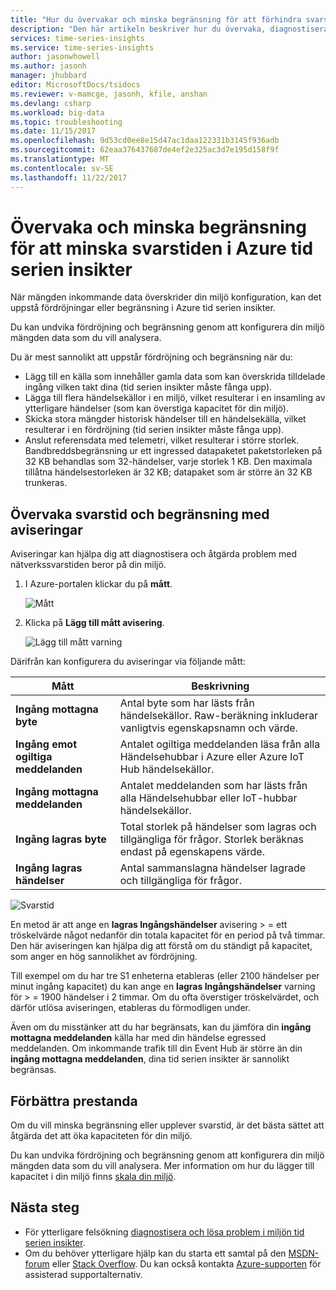 ```yaml
---
title: "Hur du övervakar och minska begränsning för att förhindra svarstid i Azure tid serien insikter | Microsoft Docs"
description: "Den här artikeln beskriver hur du övervaka, diagnostisera och minska problem med prestanda som orsakar svarstid och begränsning i Azure tid serien insikter."
services: time-series-insights
ms.service: time-series-insights
author: jasonwhowell
ms.author: jasonh
manager: jhubbard
editor: MicrosoftDocs/tsidocs
ms.reviewer: v-mamcge, jasonh, kfile, anshan
ms.devlang: csharp
ms.workload: big-data
ms.topic: troubleshooting
ms.date: 11/15/2017
ms.openlocfilehash: 9d53cd0ee8e15d47ac1daa122331b3145f936adb
ms.sourcegitcommit: 62eaa376437687de4ef2e325ac3d7e195d158f9f
ms.translationtype: MT
ms.contentlocale: sv-SE
ms.lasthandoff: 11/22/2017
---
```

# <a name="monitor-and-mitigate-throttling-to-reduce-latency-in-azure-time-series-insights"></a>Övervaka och minska begränsning för att minska svarstiden i Azure tid serien insikter
När mängden inkommande data överskrider din miljö konfiguration, kan det uppstå fördröjningar eller begränsning i Azure tid serien insikter.

Du kan undvika fördröjning och begränsning genom att konfigurera din miljö mängden data som du vill analysera.

Du är mest sannolikt att uppstår fördröjning och begränsning när du:

- Lägg till en källa som innehåller gamla data som kan överskrida tilldelade ingång vilken takt dina (tid serien insikter måste fånga upp).
- Lägga till flera händelsekällor i en miljö, vilket resulterar i en insamling av ytterligare händelser (som kan överstiga kapacitet för din miljö).
- Skicka stora mängder historisk händelser till en händelsekälla, vilket resulterar i en fördröjning (tid serien insikter måste fånga upp).
- Anslut referensdata med telemetri, vilket resulterar i större storlek.  Bandbreddsbegränsning ur ett ingressed datapaketet paketstorleken på 32 KB behandlas som 32-händelser, varje storlek 1 KB. Den maximala tillåtna händelsestorleken är 32 KB; datapaket som är större än 32 KB trunkeras.


## <a name="monitor-latency-and-throttling-with-alerts"></a>Övervaka svarstid och begränsning med aviseringar

Aviseringar kan hjälpa dig att diagnostisera och åtgärda problem med nätverkssvarstiden beror på din miljö. 

1. I Azure-portalen klickar du på **mått**. 

   ![Mått](media/environment-mitigate-latency/add-metrics.png)

2. Klicka på **Lägg till mått avisering**.  

    ![Lägg till mått varning](media/environment-mitigate-latency/add-metric-alert.png)

Därifrån kan konfigurera du aviseringar via följande mått:

|Mått  |Beskrivning  |
|---------|---------|
|**Ingång mottagna byte**     | Antal byte som har lästs från händelsekällor. Raw-beräkning inkluderar vanligtvis egenskapsnamn och värde.  |  
|**Ingång emot ogiltiga meddelanden**     | Antalet ogiltiga meddelanden läsa från alla Händelsehubbar i Azure eller Azure IoT Hub händelsekällor.      |
|**Ingång mottagna meddelanden**   | Antalet meddelanden som har lästs från alla Händelsehubbar eller IoT-hubbar händelsekällor.        |
|**Ingång lagras byte**     | Total storlek på händelser som lagras och tillgängliga för frågor. Storlek beräknas endast på egenskapens värde.        |
|**Ingång lagras händelser**     |   Antal sammanslagna händelser lagrade och tillgängliga för frågor.      |

![Svarstid](media/environment-mitigate-latency/latency.png)

En metod är att ange en **lagras Ingångshändelser** avisering > = ett tröskelvärde något nedanför din totala kapacitet för en period på två timmar.  Den här aviseringen kan hjälpa dig att förstå om du ständigt på kapacitet, som anger en hög sannolikhet av fördröjning.  

Till exempel om du har tre S1 enheterna etableras (eller 2100 händelser per minut ingång kapacitet) du kan ange en **lagras Ingångshändelser** varning för > = 1900 händelser i 2 timmar. Om du ofta överstiger tröskelvärdet, och därför utlösa aviseringen, etableras du förmodligen under.  

Även om du misstänker att du har begränsats, kan du jämföra din **ingång mottagna meddelanden** källa har med din händelse egressed meddelanden.  Om inkommande trafik till din Event Hub är större än din **ingång mottagna meddelanden**, dina tid serien insikter är sannolikt begränsas.

## <a name="improving-performance"></a>Förbättra prestanda 
Om du vill minska begränsning eller upplever svarstid, är det bästa sättet att åtgärda det att öka kapaciteten för din miljö. 

Du kan undvika fördröjning och begränsning genom att konfigurera din miljö mängden data som du vill analysera. Mer information om hur du lägger till kapacitet i din miljö finns [skala din miljö](time-series-insights-how-to-scale-your-environment.md).

## <a name="next-steps"></a>Nästa steg
- För ytterligare felsökning [diagnostisera och lösa problem i miljön tid serien insikter](time-series-insights-diagnose-and-solve-problems.md).
- Om du behöver ytterligare hjälp kan du starta ett samtal på den [MSDN-forum](https://social.msdn.microsoft.com/Forums/home?forum=AzureTimeSeriesInsights) eller [Stack Overflow](https://stackoverflow.com/questions/tagged/azure-timeseries-insights). Du kan också kontakta [Azure-supporten](https://azure.microsoft.com/support/options/) för assisterad supportalternativ.

